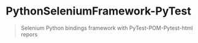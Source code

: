 # PythonSeleniumFramework-PyTest

> Selenium Python bindings framework with PyTest-POM-Pytest-html repors 

